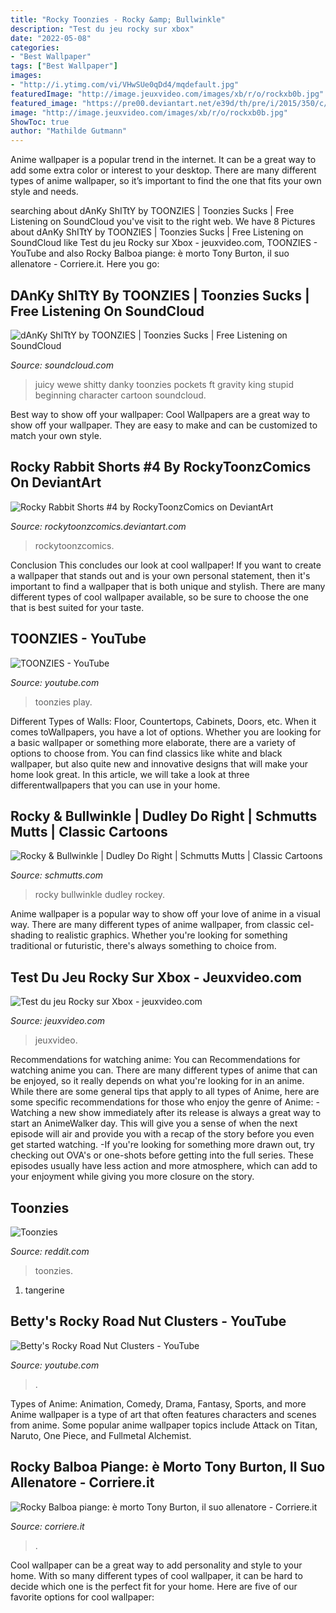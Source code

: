 ```yaml
---
title: "Rocky Toonzies - Rocky &amp; Bullwinkle"
description: "Test du jeu rocky sur xbox"
date: "2022-05-08"
categories:
- "Best Wallpaper"
tags: ["Best Wallpaper"]
images:
- "http://i.ytimg.com/vi/VHwSUe0qDd4/mqdefault.jpg"
featuredImage: "http://image.jeuxvideo.com/images/xb/r/o/rockxb0b.jpg"
featured_image: "https://pre00.deviantart.net/e39d/th/pre/i/2015/350/c/b/rocky_rabbit_shorts__4_by_rockytoonz93-d9kdxmb.jpg"
image: "http://image.jeuxvideo.com/images/xb/r/o/rockxb0b.jpg"
ShowToc: true
author: "Mathilde Gutmann"
---
```



Anime wallpaper is a popular trend in the internet. It can be a great way to add some extra color or interest to your desktop. There are many different types of anime wallpaper, so it’s important to find the one that fits your own style and needs.

	

		
searching about dAnKy ShITtY by TOONZIES | Toonzies Sucks | Free Listening on SoundCloud you've visit to the right web. We have 8 Pictures about dAnKy ShITtY by TOONZIES | Toonzies Sucks | Free Listening on SoundCloud like Test du jeu Rocky sur Xbox - jeuxvideo.com, TOONZIES - YouTube and also Rocky Balboa piange: è morto Tony Burton, il suo allenatore - Corriere.it. Here you go:
		
    
## DAnKy ShITtY By TOONZIES | Toonzies Sucks | Free Listening On SoundCloud

<img loading=lazy src="https://i1.sndcdn.com/artworks-000556941873-315z6u-t500x500.jpg" onerror="this.onerror=null;this.src='https://tse4.mm.bing.net/th?id=OIP.X9VN8BjV48cb-lfQq6gFAwHaHa&amp;pid=15.1';" alt="dAnKy ShITtY by TOONZIES | Toonzies Sucks | Free Listening on SoundCloud">

_Source: soundcloud.com_

>juicy wewe shitty danky toonzies pockets ft gravity king stupid beginning character cartoon soundcloud. 

	

Best way to show off your wallpaper:
Cool Wallpapers are a great way to show off your wallpaper. They are easy to make and can be customized to match your own style.

    
## Rocky Rabbit Shorts #4 By RockyToonzComics On DeviantArt

<img loading=lazy src="https://pre00.deviantart.net/e39d/th/pre/i/2015/350/c/b/rocky_rabbit_shorts__4_by_rockytoonz93-d9kdxmb.jpg" onerror="this.onerror=null;this.src='https://tse1.mm.bing.net/th?id=OIP.qDNx-qa2dseu9axnCBa73QHaG3&amp;pid=15.1';" alt="Rocky Rabbit Shorts #4 by RockyToonzComics on DeviantArt">

_Source: rockytoonzcomics.deviantart.com_

>rockytoonzcomics. 

	

Conclusion
This concludes our look at cool wallpaper! If you want to create a wallpaper that stands out and is your own personal statement, then it's important to find a wallpaper that is both unique and stylish. There are many different types of cool wallpaper available, so be sure to choose the one that is best suited for your taste.

    
## TOONZIES - YouTube

<img loading=lazy src="http://i.ytimg.com/vi/VHwSUe0qDd4/mqdefault.jpg" onerror="this.onerror=null;this.src='https://tse3.mm.bing.net/th?id=OIP.N20ycKrdDJcGQPAXzgsEKAHaEK&amp;pid=15.1';" alt="TOONZIES - YouTube">

_Source: youtube.com_

>toonzies play. 

	

Different Types of Walls: Floor, Countertops, Cabinets, Doors, etc.
When it comes toWallpapers, you have a lot of options. Whether you are looking for a basic wallpaper or something more elaborate, there are a variety of options to choose from. You can find classics like white and black wallpaper, but also quite new and innovative designs that will make your home look great. In this article, we will take a look at three differentwallpapers that you can use in your home.

    
## Rocky &amp; Bullwinkle | Dudley Do Right | Schmutts Mutts | Classic Cartoons

<img loading=lazy src="https://schmutts.com/wp-content/uploads/2020/12/Rockey.jpg" onerror="this.onerror=null;this.src='https://tse3.mm.bing.net/th?id=OIP.Zi64TRkWPReK9Rdjp5SctwHaHa&amp;pid=15.1';" alt="Rocky &amp; Bullwinkle | Dudley Do Right | Schmutts Mutts | Classic Cartoons">

_Source: schmutts.com_

>rocky bullwinkle dudley rockey. 

	

Anime wallpaper is a popular way to show off your love of anime in a visual way. There are many different types of anime wallpaper, from classic cel-shading to realistic graphics. Whether you're looking for something traditional or futuristic, there's always something to choice from.

    
## Test Du Jeu Rocky Sur Xbox - Jeuxvideo.com

<img loading=lazy src="http://image.jeuxvideo.com/images/xb/r/o/rockxb0b.jpg" onerror="this.onerror=null;this.src='https://tse3.mm.bing.net/th?id=OIP.pGvBlBu8pLtV9U-EPxjEEwHaDz&amp;pid=15.1';" alt="Test du jeu Rocky sur Xbox - jeuxvideo.com">

_Source: jeuxvideo.com_

>jeuxvideo. 

	

Recommendations for watching anime: You can
Recommendations for watching anime you can. There are many different types of anime that can be enjoyed, so it really depends on what you're looking for in an anime. While there are some general tips that apply to all types of Anime, here are some specific recommendations for those who enjoy the genre of Anime: 
-Watching a new show immediately after its release is always a great way to start an AnimeWalker day. This will give you a sense of when the next episode will air and provide you with a recap of the story before you even get started watching. 
-If you're looking for something more drawn out, try checking out OVA's or one-shots before getting into the full series. These episodes usually have less action and more atmosphere, which can add to your enjoyment while giving you more closure on the story.

    
## Toonzies

<img loading=lazy src="https://preview.redd.it/e9ibi94fgyu61.png?width=640&amp;crop=smart&amp;auto=webp&amp;s=25eb548e2a60a71f644db7fe613662becccba657" onerror="this.onerror=null;this.src='https://tse4.mm.bing.net/th?id=OIP.__OP1OQydwv_wKlgul2k0QHaEU&amp;pid=15.1';" alt="Toonzies">

_Source: reddit.com_

>toonzies. 

	

1. tangerine 

    
## Betty&#039;s Rocky Road Nut Clusters - YouTube

<img loading=lazy src="https://i.ytimg.com/vi/4cWX8e2DG4U/hqdefault.jpg" onerror="this.onerror=null;this.src='https://tse3.mm.bing.net/th?id=OIP.i5R9dA1blbBGAg22Yl2_TgHaFj&amp;pid=15.1';" alt="Betty&#039;s Rocky Road Nut Clusters - YouTube">

_Source: youtube.com_

>. 

	

Types of Anime: Animation, Comedy, Drama, Fantasy, Sports, and more
Anime wallpaper is a type of art that often features characters and scenes from anime. Some popular anime wallpaper topics include Attack on Titan, Naruto, One Piece, and Fullmetal Alchemist.

    
## Rocky Balboa Piange: è Morto Tony Burton, Il Suo Allenatore - Corriere.it

<img loading=lazy src="https://images2.corriereobjects.it/methode_image/2016/02/27/Spettacoli/Foto Gallery/burton.jpg" onerror="this.onerror=null;this.src='https://tse1.mm.bing.net/th?id=OIP.xDdJb_bK45MENnfrZpKUXgHaLJ&amp;pid=15.1';" alt="Rocky Balboa piange: è morto Tony Burton, il suo allenatore - Corriere.it">

_Source: corriere.it_

>. 

	

Cool wallpaper can be a great way to add personality and style to your home. With so many different types of cool wallpaper, it can be hard to decide which one is the perfect fit for your home. Here are five of our favorite options for cool wallpaper: 

